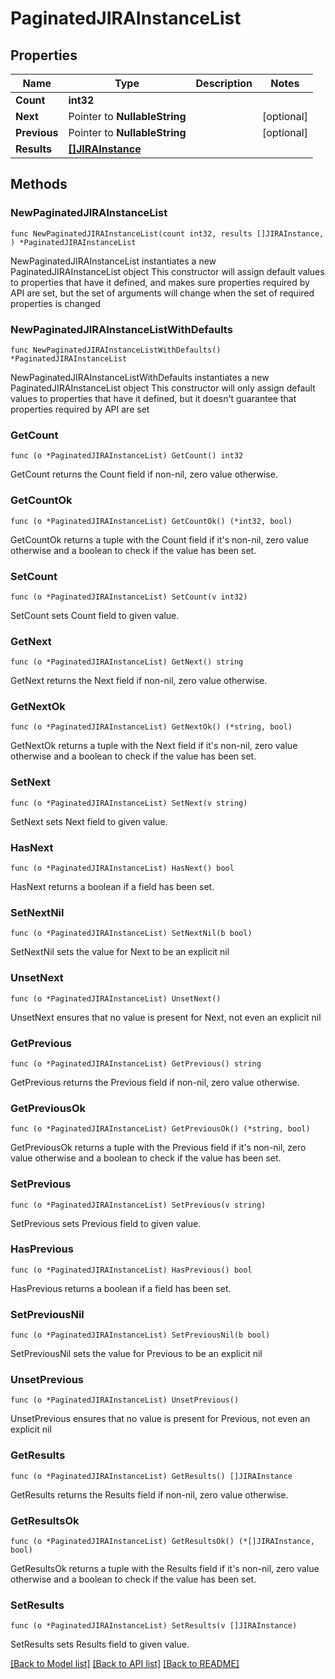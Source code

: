 # PaginatedJIRAInstanceList

## Properties

Name | Type | Description | Notes
------------ | ------------- | ------------- | -------------
**Count** | **int32** |  | 
**Next** | Pointer to **NullableString** |  | [optional] 
**Previous** | Pointer to **NullableString** |  | [optional] 
**Results** | [**[]JIRAInstance**](JIRAInstance.md) |  | 

## Methods

### NewPaginatedJIRAInstanceList

`func NewPaginatedJIRAInstanceList(count int32, results []JIRAInstance, ) *PaginatedJIRAInstanceList`

NewPaginatedJIRAInstanceList instantiates a new PaginatedJIRAInstanceList object
This constructor will assign default values to properties that have it defined,
and makes sure properties required by API are set, but the set of arguments
will change when the set of required properties is changed

### NewPaginatedJIRAInstanceListWithDefaults

`func NewPaginatedJIRAInstanceListWithDefaults() *PaginatedJIRAInstanceList`

NewPaginatedJIRAInstanceListWithDefaults instantiates a new PaginatedJIRAInstanceList object
This constructor will only assign default values to properties that have it defined,
but it doesn't guarantee that properties required by API are set

### GetCount

`func (o *PaginatedJIRAInstanceList) GetCount() int32`

GetCount returns the Count field if non-nil, zero value otherwise.

### GetCountOk

`func (o *PaginatedJIRAInstanceList) GetCountOk() (*int32, bool)`

GetCountOk returns a tuple with the Count field if it's non-nil, zero value otherwise
and a boolean to check if the value has been set.

### SetCount

`func (o *PaginatedJIRAInstanceList) SetCount(v int32)`

SetCount sets Count field to given value.


### GetNext

`func (o *PaginatedJIRAInstanceList) GetNext() string`

GetNext returns the Next field if non-nil, zero value otherwise.

### GetNextOk

`func (o *PaginatedJIRAInstanceList) GetNextOk() (*string, bool)`

GetNextOk returns a tuple with the Next field if it's non-nil, zero value otherwise
and a boolean to check if the value has been set.

### SetNext

`func (o *PaginatedJIRAInstanceList) SetNext(v string)`

SetNext sets Next field to given value.

### HasNext

`func (o *PaginatedJIRAInstanceList) HasNext() bool`

HasNext returns a boolean if a field has been set.

### SetNextNil

`func (o *PaginatedJIRAInstanceList) SetNextNil(b bool)`

 SetNextNil sets the value for Next to be an explicit nil

### UnsetNext
`func (o *PaginatedJIRAInstanceList) UnsetNext()`

UnsetNext ensures that no value is present for Next, not even an explicit nil
### GetPrevious

`func (o *PaginatedJIRAInstanceList) GetPrevious() string`

GetPrevious returns the Previous field if non-nil, zero value otherwise.

### GetPreviousOk

`func (o *PaginatedJIRAInstanceList) GetPreviousOk() (*string, bool)`

GetPreviousOk returns a tuple with the Previous field if it's non-nil, zero value otherwise
and a boolean to check if the value has been set.

### SetPrevious

`func (o *PaginatedJIRAInstanceList) SetPrevious(v string)`

SetPrevious sets Previous field to given value.

### HasPrevious

`func (o *PaginatedJIRAInstanceList) HasPrevious() bool`

HasPrevious returns a boolean if a field has been set.

### SetPreviousNil

`func (o *PaginatedJIRAInstanceList) SetPreviousNil(b bool)`

 SetPreviousNil sets the value for Previous to be an explicit nil

### UnsetPrevious
`func (o *PaginatedJIRAInstanceList) UnsetPrevious()`

UnsetPrevious ensures that no value is present for Previous, not even an explicit nil
### GetResults

`func (o *PaginatedJIRAInstanceList) GetResults() []JIRAInstance`

GetResults returns the Results field if non-nil, zero value otherwise.

### GetResultsOk

`func (o *PaginatedJIRAInstanceList) GetResultsOk() (*[]JIRAInstance, bool)`

GetResultsOk returns a tuple with the Results field if it's non-nil, zero value otherwise
and a boolean to check if the value has been set.

### SetResults

`func (o *PaginatedJIRAInstanceList) SetResults(v []JIRAInstance)`

SetResults sets Results field to given value.



[[Back to Model list]](../README.md#documentation-for-models) [[Back to API list]](../README.md#documentation-for-api-endpoints) [[Back to README]](../README.md)


